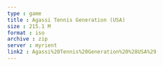 ```yaml
---
type : game
title : Agassi Tennis Generation (USA)
size : 215.1 M
format : iso
archive : zip
server : myrient
link2 : Agassi%20Tennis%20Generation%20%28USA%29
---
```

